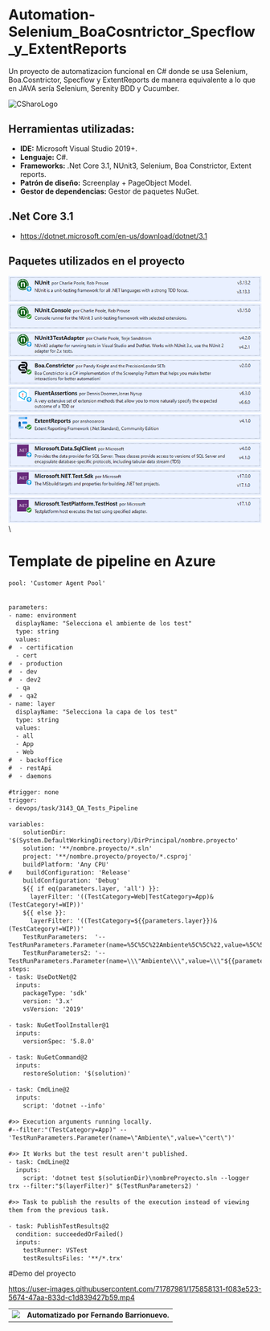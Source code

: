 # Automation-Selenium_BoaCosntrictor_Specflow_y_ExtentReports
Un proyecto de automatizacion funcional en C# donde se usa Selenium, Boa.Cosntrictor, Specflow y ExtentReports de manera equivalente a lo que en JAVA sería Selenium, Serenity BDD y Cucumber.
 
![CSharoLogo](https://blog.desafiolatam.com/wp-content/uploads/2018/05/csharp-logo.png)

## Herramientas utilizadas:
- **IDE:** Microsoft Visual Studio 2019+.
- **Lenguaje:** C#.
- **Frameworks:** .Net Core 3.1, NUnit3, Selenium, Boa Constrictor, Extent reports.
- **Patrón de diseño:** Screenplay + PageObject Model.
- **Gestor de dependencias:** Gestor de paquetes NuGet. 

## .Net Core 3.1
- https://dotnet.microsoft.com/en-us/download/dotnet/3.1


## Paquetes utilizados en el proyecto

![](Images/Package-01.png)\
![](Images/Package-02.png)\
![](Images/Package-03.png)\
![](Images/Package-09.png)\
![](Images/Package-10.png)\
![](Images/Package-11.png)\
![](Images/Package-16.png)\
![](Images/Package-17.png)\
![](Images/Package-18.png)\



# Template de pipeline en Azure

```
pool: 'Customer Agent Pool'


parameters: 
- name: environment
  displayName: "Selecciona el ambiente de los test"
  type: string
  values:
#  - certification
  - cert
#  - production
#  - dev
#  - dev2
  - qa
#  - qa2
- name: layer
  displayName: "Selecciona la capa de los test"
  type: string
  values:
  - all
  - App
  - Web
#  - backoffice
#  - restApi
#  - daemons

#trigger: none
trigger:
- devops/task/3143_QA_Tests_Pipeline

variables:
    solutionDir: '$(System.DefaultWorkingDirectory)/DirPrincipal/nombre.proyecto'
    solution: '**/nombre.proyecto/*.sln'
    project: '**/nombre.proyecto/proyecto/*.csproj'
    buildPlatform: 'Any CPU'
#    buildConfiguration: 'Release'
    buildConfiguration: 'Debug'
    ${{ if eq(parameters.layer, 'all') }}:
      layerFilter: '((TestCategory=Web|TestCategory=App)&(TestCategory!=WIP))'
    ${{ else }}:
      layerFilter: '((TestCategory=${{parameters.layer}})&(TestCategory!=WIP))'
    TestRunParameters:  '-- TestRunParameters.Parameter(name=%5C%5C%22Ambiente%5C%5C%22,value=%5C%5C%22${{parameters.environment}}%5C%5C%22)'
    TestRunParameters2: '-- TestRunParameters.Parameter(name=\\\"Ambiente\\\",value=\\\"${{parameters.environment}}\\\")'
steps:
- task: UseDotNet@2
  inputs:
    packageType: 'sdk'
    version: '3.x'
    vsVersion: '2019'

- task: NuGetToolInstaller@1
  inputs:
    versionSpec: '5.8.0'

- task: NuGetCommand@2
  inputs:
    restoreSolution: '$(solution)'

- task: CmdLine@2
  inputs:
    script: 'dotnet --info'

#>> Execution arguments running locally.
#--filter:"(TestCategory=App)" -- 'TestRunParameters.Parameter(name=\"Ambiente\",value=\"cert\")'

#>> It Works but the test result aren't published.
- task: CmdLine@2
  inputs:
    script: 'dotnet test $(solutionDir)\nombreProyecto.sln --logger trx --filter:"$(layerFilter)" $(TestRunParameters2) '

#>> Task to publish the results of the execution instead of viewing them from the previous task.

- task: PublishTestResults@2
  condition: succeededOrFailed()
  inputs:
    testRunner: VSTest
    testResultsFiles: '**/*.trx'
```

#Demo del proyecto

https://user-images.githubusercontent.com/71787981/175858131-f083e523-5674-47aa-833d-c1d839427b59.mp4




|   |   |
| :------------ | :------------ |
|  <img src="https://blog.desafiolatam.com/wp-content/uploads/2018/05/csharp-logo.png" width="128"> | **Automatizado por Fernando Barrionuevo.**  |
